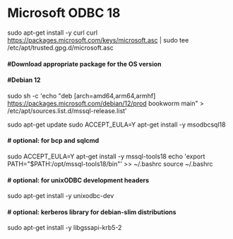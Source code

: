 # Microsoft ODBC 18

sudo apt-get install -y curl
curl https://packages.microsoft.com/keys/microsoft.asc | sudo tee /etc/apt/trusted.gpg.d/microsoft.asc
####  #Download appropriate package for the OS version
####  #Debian 12
sudo sh -c 'echo "deb [arch=amd64,arm64,armhf] https://packages.microsoft.com/debian/12/prod bookworm main" > /etc/apt/sources.list.d/mssql-release.list'

sudo apt-get update
sudo ACCEPT_EULA=Y apt-get install -y msodbcsql18
#### # optional: for bcp and sqlcmd
sudo ACCEPT_EULA=Y apt-get install -y mssql-tools18
echo 'export PATH="$PATH:/opt/mssql-tools18/bin"' >> ~/.bashrc
source ~/.bashrc
#### # optional: for unixODBC development headers
sudo apt-get install -y unixodbc-dev
#### # optional: kerberos library for debian-slim distributions
sudo apt-get install -y libgssapi-krb5-2
